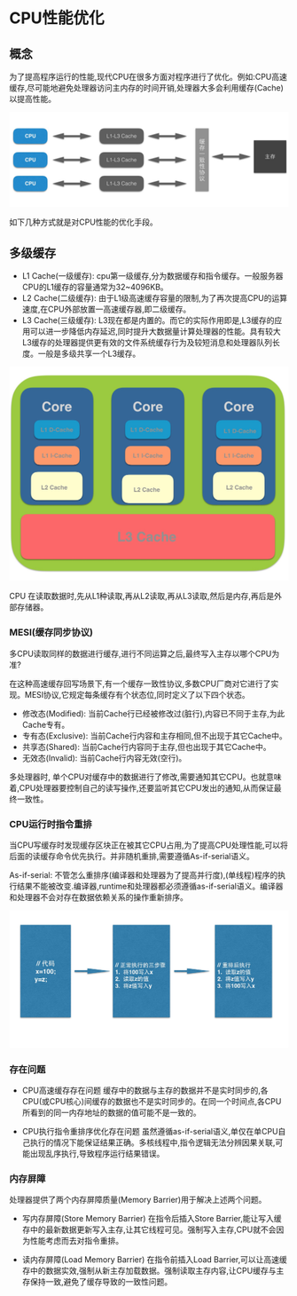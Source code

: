# CPU性能优化

## 概念
为了提高程序运行的性能,现代CPU在很多方面对程序进行了优化。例如:CPU高速缓存,尽可能地避免处理器访问主内存的时间开销,处理器大多会利用缓存(Cache)以提高性能。


![cpu_cache](./cpu_cache.jpg)

如下几种方式就是对CPU性能的优化手段。

## 多级缓存

* L1 Cache(一级缓存): cpu第一级缓存,分为数据缓存和指令缓存。一般服务器CPU的L1缓存的容量通常为32~4096KB。
* L2 Cache(二级缓存): 由于L1级高速缓存容量的限制,为了再次提高CPU的运算速度,在CPU外部放置一高速缓存器,即二级缓存。
* L3 Cache(三级缓存): L3现在都是内置的。而它的实际作用即是,L3缓存的应用可以进一步降低内存延迟,同时提升大数据量计算处理器的性能。具有较大L3缓存的处理器提供更有效的文件系统缓存行为及较短消息和处理器队列长度。一般是多级共享一个L3缓存。

![cpu_cache](./cpu_cache2.jpg)

CPU 在读取数据时,先从L1种读取,再从L2读取,再从L3读取,然后是内存,再后是外部存储器。


### MESI(缓存同步协议)
多CPU读取同样的数据进行缓存,进行不同运算之后,最终写入主存以哪个CPU为准?

在这种高速缓存回写场景下,有一个缓存一致性协议,多数CPU厂商对它进行了实现。MESI协议,它规定每条缓存有个状态位,同时定义了以下四个状态。

* 修改态(Modified): 当前Cache行已经被修改过(脏行),内容已不同于主存,为此Cache专有。
* 专有态(Exclusive): 当前Cache行内容和主存相同,但不出现于其它Cache中。
* 共享态(Shared): 当前Cache行内容同于主存,但也出现于其它Cache中。
* 无效态(Invalid): 当前Cache行内容无效(空行)。

多处理器时, 单个CPU对缓存中的数据进行了修改,需要通知其它CPU。也就意味着,CPU处理器要控制自己的读写操作,还要监听其它CPU发出的通知,从而保证最终一致性。


### CPU运行时指令重排

当CPU写缓存时发现缓存区块正在被其它CPU占用,为了提高CPU处理性能,可以将后面的读缓存命令优先执行。并非随机重排,需要遵循As-if-serial语义。

As-if-serial: 不管怎么重排序(编译器和处理器为了提高并行度),(单线程)程序的执行结果不能被改变.编译器,runtime和处理器都必须遵循as-if-serial语义。编译器和处理器不会对存在数据依赖关系的操作重新排序。

![cpu_cache](./cpu_cache3.jpg)


### 存在问题

* CPU高速缓存存在问题
缓存中的数据与主存的数据并不是实时同步的,各CPU(或CPU核心)间缓存的数据也不是实时同步的。在同一个时间点,各CPU所看到的同一内存地址的数据的值可能不是一致的。

* CPU执行指令重排序优化存在问题
虽然遵循as-if-serial语义,单仅在单CPU自己执行的情况下能保证结果正确。多核线程中,指令逻辑无法分辨因果关联,可能出现乱序执行,导致程序运行结果错误。


### 内存屏障
处理器提供了两个内存屏障质量(Memory Barrier)用于解决上述两个问题。

* 写内存屏障(Store Memory Barrier)
在指令后插入Store Barrier,能让写入缓存中的最新数据更新写入主存,让其它线程可见。强制写入主存,CPU就不会因为性能考虑而去对指令重排。

* 读内存屏障(Load Memory Barrier)
在指令前插入Load Barrier,可以让高速缓存中的数据实效,强制从新主存加载数据。强制读取主存内容,让CPU缓存与主存保持一致,避免了缓存导致的一致性问题。

